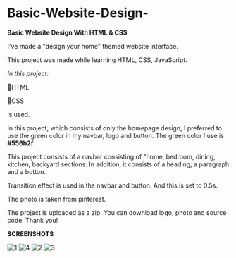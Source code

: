 # Basic-Website-Design-
**Basic Website Design With HTML &amp; CSS**

I've made a "design your home" themed website interface.
 
This project was made while learning HTML, CSS, JavaScript. 

*In this project:*

🔶HTML

🔶CSS 

is used.

In this project, which consists of only the homepage design, I preferred to use the green color in my navbar, logo and button. 
The green color I use is **#556b2f**

This project consists of a navbar consisting of "home, bedroom, dining, kitchen, backyard sections.
In addition, it consists of a heading, a paragraph and a button.

Transition effect is used in the navbar and button. And this is set to 0.5s.

The photo is taken from pinterest.

The project is uploaded as a zip. You can download logo, photo and source code. Thank you!


**SCREENSHOTS**






![1](https://user-images.githubusercontent.com/75785258/213534933-ea6f8801-a361-4558-bdb2-1e04e16446ce.png)
![4](https://user-images.githubusercontent.com/75785258/213535282-671791a3-5aab-49a4-9890-58d1778f1f33.png)
![2](https://user-images.githubusercontent.com/75785258/213535367-8a68b6b9-754d-448c-9218-698fad1d554d.png)
![3](https://user-images.githubusercontent.com/75785258/213535447-a21795fd-42ef-49fd-98d9-2bc22154d1a3.png)

